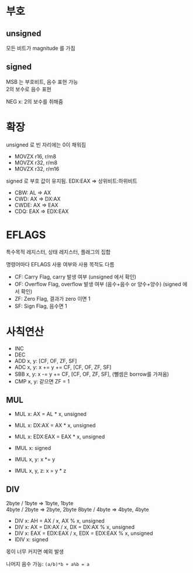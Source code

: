# 부호

## unsigned

모든 비트가 magnitude 를 가짐

## signed

MSB 는 부호비트, 음수 표현 가능  
2의 보수로 음수 표현

NEG x: 2의 보수를 취해줌

# 확장

unsigned 로 빈 자리에는 0이 채워짐

- MOVZX r16, r/m8
- MOVZX r32, r/m8
- MOVZX r32, r/m16

signed 로 부호 값이 유지됨. EDX:EAX => 상위비트:하위비트

- CBW: AL => AX
- CWD: AX => DX:AX
- CWDE: AX => EAX
- CDQ: EAX => EDX:EAX

# EFLAGS

특수목적 레지스터, 상태 레지스터, 플래그의 집합

명령어마다 EFLAGS 사용 여부와 사용 목적도 다름

- CF: Carry Flag, carry 발생 여부 (unsigned 에서 확인)
- OF: Overflow Flag, overflow 발생 여부 (음수+음수 or 양수+양수) (signed 에서 확인)
- ZF: Zero Flag, 결과가 zero 이면 1
- SF: Sign Flag, 음수면 1

# 사칙연산

- INC
- DEC
- ADD x, y: [CF, OF, ZF, SF]
- ADC x, y: x += y += CF, [CF, OF, ZF, SF]
- SBB x, y: x -= y += CF, [CF, OF, ZF, SF], (뺄셈은 borrow를 가져옴)
- CMP x, y: 같으면 ZF = 1

## MUL

- MUL x: AX = AL * x, unsigned
- MUL x: DX:AX = AX * x, unsigned
- MUL x: EDX:EAX = EAX * x, unsigned

- IMUL x: signed
- IMUL x, y: x *= y
- IMUL x, y, z: x = y * z

## DIV

2byte / 1byte => 1byte, 1byte  
4byte / 2byte => 2byte, 2byte
8byte / 4byte => 4byte, 4byte

- DIV x: AH = AX / x, AX % x, unsigned
- DIV x: AX = DX:AX / x, DX = DX:AX % x, unsigned
- DIV x: EAX = EDX:EAX / x, EDX = EDX:EAX % x, unsigned
- IDIV x: signed

몫이 너무 커지면 예외 발생

나머지 음수 가능: `(a/b)*b + a%b = a`